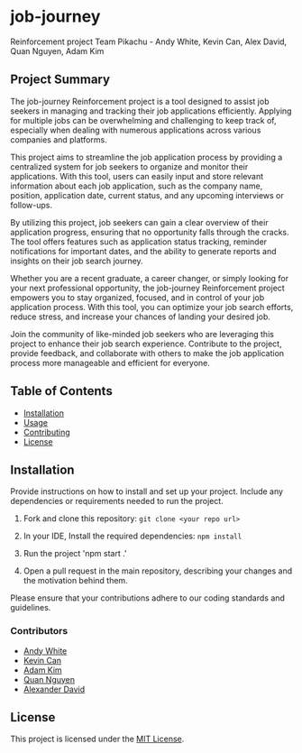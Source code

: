 # job-journey

Reinforcement project Team Pikachu - Andy White, Kevin Can, Alex David, Quan Nguyen, Adam Kim


## Project Summary

The job-journey Reinforcement project is a tool designed to assist job seekers in managing and tracking their job applications efficiently. Applying for multiple jobs can be overwhelming and challenging to keep track of, especially when dealing with numerous applications across various companies and platforms.

This project aims to streamline the job application process by providing a centralized system for job seekers to organize and monitor their applications. With this tool, users can easily input and store relevant information about each job application, such as the company name, position, application date, current status, and any upcoming interviews or follow-ups.

By utilizing this project, job seekers can gain a clear overview of their application progress, ensuring that no opportunity falls through the cracks. The tool offers features such as application status tracking, reminder notifications for important dates, and the ability to generate reports and insights on their job search journey.

Whether you are a recent graduate, a career changer, or simply looking for your next professional opportunity, the job-journey Reinforcement project empowers you to stay organized, focused, and in control of your job application process. With this tool, you can optimize your job search efforts, reduce stress, and increase your chances of landing your desired job.

Join the community of like-minded job seekers who are leveraging this project to enhance their job search experience. Contribute to the project, provide feedback, and collaborate with others to make the job application process more manageable and efficient for everyone.

## Table of Contents

- [Installation](#installation)
- [Usage](#usage)
- [Contributing](#contributing)
- [License](#license)

## Installation

Provide instructions on how to install and set up your project. Include any dependencies or requirements needed to run the project.

1. Fork and clone this repository: `git clone <your repo url>`
2. In your IDE, Install the required dependencies: `npm install`
3. Run the project 'npm start .'

5. Open a pull request in the main repository, describing your changes and the motivation behind them.

Please ensure that your contributions adhere to our coding standards and guidelines.

### Contributors

- [Andy White](https://github.com/ComfyClicks)
- [Kevin Can](https://github.com/Kelementz916)
- [Adam Kim](https://github.com/adamkim1006)
- [Quan Nguyen](https://github.com/ZinWR)
- [Alexander David](https://github.com/alexjosephdavid)

## License

This project is licensed under the [MIT License](LICENSE).